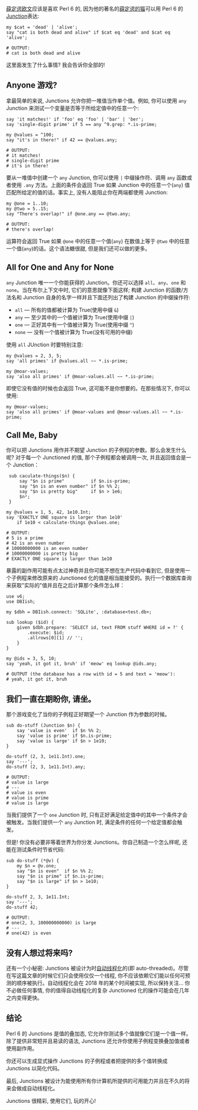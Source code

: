[薛定谔欧文](https://en.wikipedia.org/wiki/Erwin_Schr%C3%B6dinger)应该是喜欢 Perl 6 的, 因为他的著名的[薛定谔的猫](https://en.wikipedia.org/wiki/Schr%C3%B6dinger%27s_cat)可以用 Perl 6 的 [Junction](https://docs.perl6.org/type/Junction)表达:

```perl6
my $cat = 'dead' | 'alive';
say "cat is both dead and alive" if $cat eq 'dead' and $cat eq 'alive';

# OUTPUT:
# cat is both dead and alive
```

这里面发生了什么事情? 我会告诉你全部的!

## Anyone 游戏?

拿最简单的来说, Junctions 允许你把一堆值当作单个值。例如, 你可以使用 `any` Junction 来测试一个变量是否等于所给定值中的任意一个:

```perl6
say 'it matches!' if 'foo' eq 'foo' | 'bar' | 'ber';
say 'single-digit prime' if 5 == any ^9.grep: *.is-prime;

my @values = ^100;
say "it's in there!" if 42 == @values.any;

# OUTPUT:
# it matches!
# single-digit prime
# it's in there!
```

要从一堆值中创建一个 `any` Junction, 你可以使用 `|` 中缀操作符、调用 `any` 函数或者使用 `.any` 方法。上面的条件会返回 True 如果 Junction 中的任意一个(`any`) 值匹配所给定的值的话。事实上, 没有人能阻止你在两端都使用 Junction:

```perl6
my @one = 1..10;
my @two = 5..15;
say "There's overlap!" if @one.any == @two.any;

# OUTPUT:
# there's overlap!
```

运算符会返回 True 如果 `@one` 中的任意一个值(`any`) 在数值上等于 `@two` 中的任意一个值(`any`)的话。这个语法糖很甜, 但是我们还可以做的更多。


## All for One and Any for None

`any` Junction 唯一一个你能获得的 Junction。你还可以选择 `all`、`any`、`one` 和 `none`。当在布尔上下文中时, 它们的意思就像下面这样; 构建 Junction 的函数/方法名和 Junction 自身的名字一样并且下面还列出了构建 Junction 的中缀操作符:

- `all` — 所有的值都被计算为 True(使用中缀 `&`)
- `any` — 至少其中的一个值被计算为 True(使用中缀 `|`)
- `one` — 正好其中有一个值被计算为 True(使用中缀 `^`)
- `none` — 没有一个值被计算为 True(没有可用的中缀)

使用 `all` JUnction 时要特别注意:

```perl6
my @values = 2, 3, 5;
say 'all primes' if @values.all ~~ *.is-prime;

my @moar-values;
say 'also all primes' if @moar-values.all ~~ *.is-prime;
```

即使它没有值的时候也会返回 True, 这可能不是你想要的。在那些情况下, 你可以使用:

```perl6
my @moar-values;
say 'also all primes' if @moar-values and @moar-values.all ~~ *.is-prime; 
```

## Call Me, Baby

 你可以把 Junctions 用作并不期望 Junction 的子例程的参数。那么会发生什么呢? 对于每一个 Junctioned 的值, 那个子例程都会被调用一次, 并且返回值会是一个 Junction：
 
```perl6
 sub caculate-things($n) {
     say "$n is prime"          if $n.is-prime;
     say "$n is an even number" if $n %% 2;
     say "$n is pretty big"     if $n > 1e6;
     $n²;
 }
 
my @values = 1, 5, 42, 1e10.Int;
say 'EXACTLY ONE square is larger than 1e10'
    if 1e10 < calculate-things @values.one;

# OUTPUT:
# 5 is a prime
# 42 is an even number
# 10000000000 is an even number
# 10000000000 is pretty big
# EXACTLY ONE square is larger than 1e10
```

暴露的副作用可能有点太过神奇并且你可能不想在生产代码中看到它, 但是使用一个子例程来修改原来的 Junctioned 化的值是相当能接受的。执行一个数据库查询来获取"实际的"值并且在之后计算那个条件怎么样：

```perl6
use v6;
use DBIish;

my $dbh = DBIish.connect: 'SQLite', :database<test.db>;

sub lookup ($id) {
    given $dbh.prepare: 'SELECT id, text FROM stuff WHERE id = ?' {
        .execute: $id;
        .allrows[0][1] // '';
    }
}

my @ids = 3, 5, 10;
say 'yeah, it got it, bruh' if 'meow' eq lookup @ids.any;

# OUTPUT (the database has a row with id = 5 and text = 'meow'):
# yeah, it got it, bruh
```


## 我们一直在期盼你, 请坐。

那个游戏变化了当你的子例程正好期望一个 Junction 作为参数的时候。

```perl6
sub do-stuff (Junction $n) {
    say 'value is even'  if $n %% 2;
    say 'value is prime' if $n.is-prime;
    say 'value is large' if $n > 1e10;
}

do-stuff (2, 3, 1e11.Int).one;
say '---';
do-stuff (2, 3, 1e11.Int).any;

# OUTPUT:
# value is large
# ---
# value is even
# value is prime
# value is large
```

当我们提供了一个 `one` Junction 时, 只有正好满足给定值中的其中一个条件才会被触发。当我们提供一个 `any` Junction 时, 满足条件的任何一个给定值都会触发。

但是! 你没有必要非等着世界为你分发 Junctions。你自己制造一个怎么样呢, 还能在测试条件时节省代码:

```perl6
sub do-stuff (*@v) {
    my $n = @v.one;
    say "$n is even"  if $n %% 2;
    say "$n is prime" if $n.is-prime;
    say "$n is large" if $n > 1e10;
}

do-stuff 2, 3, 1e11.Int;
say '---';
do-stuff 42;

# OUTPUT:
# one(2, 3, 100000000000) is large
# ---
# one(42) is even
```

## 没有人想过将来吗?

还有一个小秘密: Junctions 被设计为时[自动线程化](https://en.wikipedia.org/wiki/Automatic_parallelization)的(即 auto-threaded)。尽管在写这篇文章的时候它们只会使用仅仅一个线程, 你不应该依赖它们能以任何可预测的顺序被执行。自动线程化会在 2018 年的某个时间被实现, 所以保持关注... 你不必做任何事情, 你的值得自动线程化的复杂 Junctioned 化的操作可能会在几年之内变得更快。

## 结论

Perl 6 的 Junctions 是值的叠加态, 它允许你测试多个值就像它们是一个值一样。除了提供非常短并且易读的语法, Junctions 还允许你使用子例程变换叠加值或者使用副作用。

你还可以生成显式操作 Junctions 的子例程或者把提供的多个值转换成 Junctions 以简化代码。

最后, Junctions 被设计为能使用所有你计算机所提供的可用能力并且在不久的将来会做成自动线程化。


Junctions 很精彩, 使用它们, 玩的开心!

























































































